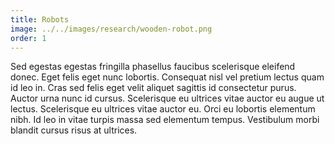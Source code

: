 ```yaml
---
title: Robots
image: ../../images/research/wooden-robot.png
order: 1
---
```

Sed egestas egestas fringilla phasellus faucibus scelerisque eleifend donec. Eget felis eget nunc lobortis. Consequat nisl vel pretium lectus quam id leo in. Cras sed felis eget velit aliquet sagittis id consectetur purus. Auctor urna nunc id cursus. Scelerisque eu ultrices vitae auctor eu augue ut lectus. Scelerisque eu ultrices vitae auctor eu. Orci eu lobortis elementum nibh. Id leo in vitae turpis massa sed elementum tempus. Vestibulum morbi blandit cursus risus at ultrices.